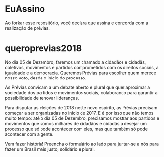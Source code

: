 # EuAssino
Ao forkar esse repositório, você declara que assina e concorda com a realização de prévias.

# queroprevias2018

No dia 05 de Dezembro, faremos um chamado a cidadãos e cidadãs, coletivos, movimentos e partidos comprometidos com os direitos sociais, a igualdade e a democracia. Queremos Prévias para escolher quem merece nosso voto, desde o início do processo.

As Prévias convidam a um debate aberto e plural que quer aproximar a sociedade dos partidos e movimentos sociais, colaborando para garantir a possibilidade de renovar lideranças.

Para disputar as eleições de 2018 neste novo espírito, as Prévias precisam começar a ser organizadas no início de 2017. E é por isso que não temos muito tempo: até o dia 05 de Dezembro, precisamos mostrar aos partidos e movimentos que somos milhares de cidadãos e cidadãs a desejar um processo que só pode acontecer com eles, mas que também só pode acontecer com a gente.

Vem fazer história! Preencha o formulário ao lado para juntar-se a nós para fazer um Brasil mais justo, solidário e plural.
